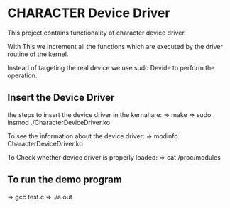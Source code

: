 # CHARACTER Device Driver

This project contains functionality of character device driver.

With This we increment all the functions which are executed by the driver routine of the kernel.

Instead of targeting the real device we use sudo Devide to perform the operation.

## Insert the Device Driver

the steps to insert the device driver in the kernal are:
=> make
=> sudo insmod ./CharacterDeviceDriver.ko

To see the information about the device driver:
=> modinfo CharacterDeviceDriver.ko

To Check whether device driver is properly loaded:
=> cat /proc/modules

## To run the demo program

=> gcc test.c 
=> ./a.out



